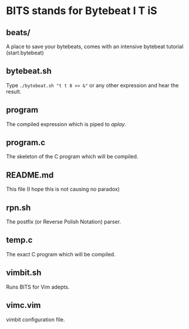 # BITS stands for Bytebeat I T iS

## beats/
A place to save your bytebeats, comes with an intensive bytebeat tutorial (start.bytebeat)

## bytebeat.sh
Type `./bytebeat.sh "t t 8 >> &"` or any other expression and hear the result.

## program
The compiled expression which is piped to *aplay*.

## program.c
The skeleton of the C program which will be compiled.

## README.md
This file (I hope this is not causing no paradox)

## rpn.sh
The postfix (or Reverse Polish Notation) parser.

## temp.c
The exact C program which will be compiled.

## vimbit.sh
Runs BITS for Vim adepts.

## vimc.vim
vimbit configuration file.
